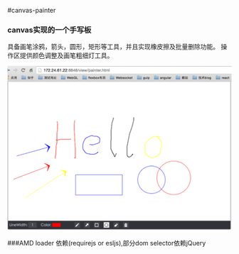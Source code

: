 #canvas-painter
### canvas实现的一个手写板
具备画笔涂鸦，箭头，圆形，矩形等工具，并且实现橡皮擦及批量删除功能。
操作区提供颜色调整及画笔粗细灯工具。

![alt text](https://github.com/ansenAC/imageSource/blob/master/painter.png?raw=true)

###AMD loader
依赖(requirejs or esljs),部分dom selector依赖jQuery






